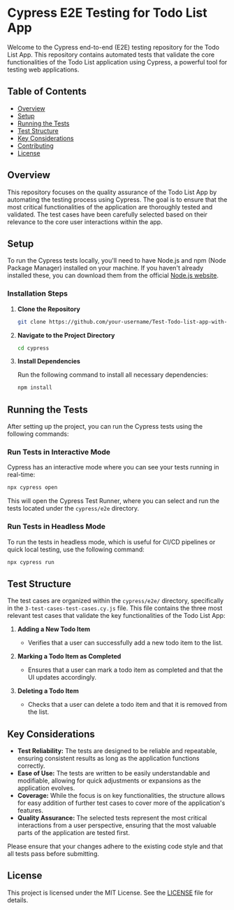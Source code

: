 
# Cypress E2E Testing for Todo List App

Welcome to the Cypress end-to-end (E2E) testing repository for the Todo List App. This repository contains automated tests that validate the core functionalities of the Todo List application using Cypress, a powerful tool for testing web applications.

## Table of Contents

- [Overview](#overview)
- [Setup](#setup)
- [Running the Tests](#running-the-tests)
- [Test Structure](#test-structure)
- [Key Considerations](#key-considerations)
- [Contributing](#contributing)
- [License](#license)

## Overview

This repository focuses on the quality assurance of the Todo List App by automating the testing process using Cypress. The goal is to ensure that the most critical functionalities of the application are thoroughly tested and validated. The test cases have been carefully selected based on their relevance to the core user interactions within the app.

## Setup

To run the Cypress tests locally, you'll need to have Node.js and npm (Node Package Manager) installed on your machine. If you haven't already installed these, you can download them from the official [Node.js website](https://nodejs.org/).

### Installation Steps

1. **Clone the Repository**

   ```bash
   git clone https://github.com/your-username/Test-Todo-list-app-with-Cypress.io
   ```

2. **Navigate to the Project Directory**

   ```bash
   cd cypress
   ```

3. **Install Dependencies**

   Run the following command to install all necessary dependencies:

   ```bash
   npm install
   ```

## Running the Tests

After setting up the project, you can run the Cypress tests using the following commands:

### Run Tests in Interactive Mode

Cypress has an interactive mode where you can see your tests running in real-time:

```bash
npx cypress open
```

This will open the Cypress Test Runner, where you can select and run the tests located under the `cypress/e2e` directory.

### Run Tests in Headless Mode

To run the tests in headless mode, which is useful for CI/CD pipelines or quick local testing, use the following command:

```bash
npx cypress run
```

## Test Structure

The test cases are organized within the `cypress/e2e/` directory, specifically in the `3-test-cases-test-cases.cy.js` file. This file contains the three most relevant test cases that validate the key functionalities of the Todo List App:

1. **Adding a New Todo Item**
   - Verifies that a user can successfully add a new todo item to the list.

2. **Marking a Todo Item as Completed**
   - Ensures that a user can mark a todo item as completed and that the UI updates accordingly.

3. **Deleting a Todo Item**
   - Checks that a user can delete a todo item and that it is removed from the list.

## Key Considerations

- **Test Reliability:** The tests are designed to be reliable and repeatable, ensuring consistent results as long as the application functions correctly.
- **Ease of Use:** The tests are written to be easily understandable and modifiable, allowing for quick adjustments or expansions as the application evolves.
- **Coverage:** While the focus is on key functionalities, the structure allows for easy addition of further test cases to cover more of the application's features.
- **Quality Assurance:** The selected tests represent the most critical interactions from a user perspective, ensuring that the most valuable parts of the application are tested first.




Please ensure that your changes adhere to the existing code style and that all tests pass before submitting.

## License

This project is licensed under the MIT License. See the [LICENSE](LICENSE) file for details.
